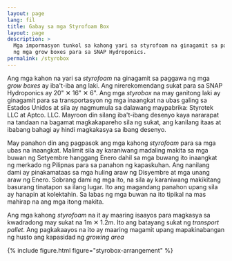 ```yaml
---
layout: page
lang: fil
title: Gabay sa mga Styrofoam Box
layout: page
description: >
  Mga impormasyon tunkol sa kahong yari sa styrofoam na ginagamit sa paggawa
  ng mga grow boxes para sa SNAP Hydroponics.
permalink: /styrobox
---
```


Ang mga kahon na yari sa <i lang="en">styrofoam</i> na ginagamit sa paggawa ng
mga <i lang="en">grow boxes</i> ay iba't-iba ang laki. Ang nirerekomendang sukat
para sa SNAP Hydroponics ay 20" ✕ 16" ✕ 6". Ang mga <i lang="en">styrobox</i> na
may ganitong laki ay ginagamit para sa transportasyon ng mga inaangkat na ubas
galing sa Estados Unidos at sila ay nagmumula sa dalawang maypabrika: Styrotek
LLC at Aptco. LLC. Mayroon din silang iba't-ibang desenyo kaya nararapat na
tandaan na bagamat magkakapareho sila ng sukat, ang kanilang itaas at ibabang
bahagi ay hindi magkakasya sa ibang desenyo.

May panahon din ang pagpasok ang mga kahong <i lang="en">styrofoam</i> para sa
mga ubas na inaangkat. Malimit sila ay karaniwang madaling makita sa mga buwan
ng Setyembre hanggang Enero dahil sa mga buwang ito inaangkat ng merkado ng
Pilipnas para sa panahon ng kapaskuhan. Ang nanilang dami ay pinakamataas sa
mga huling araw ng Disyembre at mga unang araw ng Enero. Sobrang dami ng mga ito,
na sila ay karaniwang makikitang basurang tinatapon sa ilang lugar. Ito ang
magandang panahon upang sila ay hanapin at kolektahin. Sa labas ng mga buwan na
ito tipikal na mas mahirap na ang mga itong makita.

Ang mga kahong <i lang="en">styrofoam</i> na it ay maaring isaayos para magkasya
sa kwadradong may sukat na 1m ✕ 1.2m. Ito ang batayang sukat ng <i lang="en">
transport pallet</i>. Ang pagkakaayos na ito ay maaring magamit upang mapakinabangan
ng husto ang kapasidad ng <i lang="en">growing area</i>


{% include figure.html figure="styrobox-arrangement" %}
